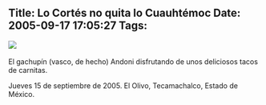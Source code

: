 Title: Lo Cortés no quita lo Cuauhtémoc
Date: 2005-09-17 17:05:27
Tags: 
---
<p><a mce_real_href="http://damog.nipl.net/images/andonitacos.jpg" target="_blank" href="http://damog.nipl.net/images/andonitacos.jpg"><img mce_real_src="http://damog.nipl.net/images/andonitacos-mini.jpg" src="http://damog.nipl.net/images/andonitacos-mini.jpg" border="0" hspace="0" vspace="0"/></a> </p>
<p>El gachupín (vasco, de hecho) Andoni disfrutando de unos deliciosos tacos de carnitas.</p>
<p>Jueves 15 de septiembre de 2005. El Olivo, Tecamachalco, Estado de México.<br/></p>
<br/><br/>
